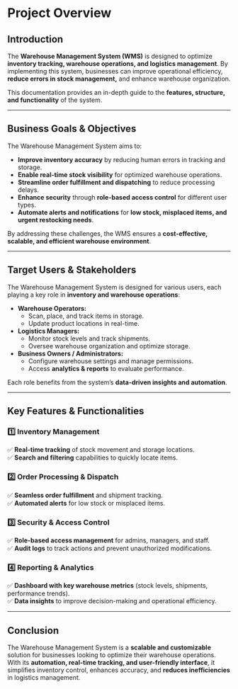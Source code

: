 # Project Overview

## Introduction  
The **Warehouse Management System (WMS)** is designed to optimize **inventory tracking, warehouse operations, and logistics management**. By implementing this system, businesses can improve operational efficiency, **reduce errors in stock management,** and enhance warehouse organization.  

This documentation provides an in-depth guide to the **features, structure, and functionality** of the system.

---

## Business Goals & Objectives  
The Warehouse Management System aims to:  
- **Improve inventory accuracy** by reducing human errors in tracking and storage.  
- **Enable real-time stock visibility** for optimized warehouse operations.  
- **Streamline order fulfillment and dispatching** to reduce processing delays.  
- **Enhance security** through **role-based access control** for different user types.  
- **Automate alerts and notifications** for **low stock, misplaced items, and urgent restocking needs**.

By addressing these challenges, the WMS ensures a **cost-effective, scalable, and efficient warehouse environment**.

---

## Target Users & Stakeholders  
The Warehouse Management System is designed for various users, each playing a key role in **inventory and warehouse operations**:

- **Warehouse Operators:**  
  - Scan, place, and track items in storage.  
  - Update product locations in real-time.  
- **Logistics Managers:**  
  - Monitor stock levels and track shipments.  
  - Oversee warehouse organization and optimize storage.  
- **Business Owners / Administrators:**  
  - Configure warehouse settings and manage permissions.  
  - Access **analytics & reports** to evaluate performance.  

Each role benefits from the system’s **data-driven insights and automation**.

---

## Key Features & Functionalities  

### **1️⃣ Inventory Management**  
✅ **Real-time tracking** of stock movement and storage locations.  
✅ **Search and filtering** capabilities to quickly locate items.  

### **2️⃣ Order Processing & Dispatch**  
✅ **Seamless order fulfillment** and shipment tracking.  
✅ **Automated alerts** for low stock or misplaced items.  

### **3️⃣ Security & Access Control**  
✅ **Role-based access management** for admins, managers, and staff.  
✅ **Audit logs** to track actions and prevent unauthorized modifications.  

### **4️⃣ Reporting & Analytics**  
✅ **Dashboard with key warehouse metrics** (stock levels, shipments, performance trends).  
✅ **Data insights** to improve decision-making and operational efficiency.  

---

## Conclusion  
The Warehouse Management System is a **scalable and customizable** solution for businesses looking to optimize their warehouse operations. With its **automation, real-time tracking, and user-friendly interface**, it simplifies inventory control, enhances accuracy, and **reduces inefficiencies** in logistics management.